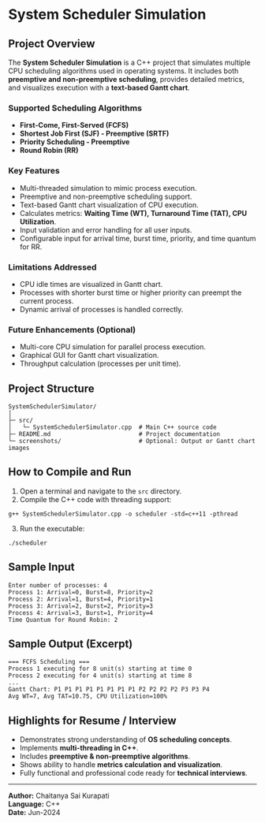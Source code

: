 # System Scheduler Simulation

## Project Overview

The **System Scheduler Simulation** is a C++ project that simulates multiple CPU scheduling algorithms used in operating systems. It includes both **preemptive and non-preemptive scheduling**, provides detailed metrics, and visualizes execution with a **text-based Gantt chart**.

### Supported Scheduling Algorithms

* **First-Come, First-Served (FCFS)**
* **Shortest Job First (SJF) - Preemptive (SRTF)**
* **Priority Scheduling - Preemptive**
* **Round Robin (RR)**

### Key Features

* Multi-threaded simulation to mimic process execution.
* Preemptive and non-preemptive scheduling support.
* Text-based Gantt chart visualization of CPU execution.
* Calculates metrics: **Waiting Time (WT), Turnaround Time (TAT), CPU Utilization**.
* Input validation and error handling for all user inputs.
* Configurable input for arrival time, burst time, priority, and time quantum for RR.

### Limitations Addressed

* CPU idle times are visualized in Gantt chart.
* Processes with shorter burst time or higher priority can preempt the current process.
* Dynamic arrival of processes is handled correctly.

### Future Enhancements (Optional)

* Multi-core CPU simulation for parallel process execution.
* Graphical GUI for Gantt chart visualization.
* Throughput calculation (processes per unit time).

## Project Structure

```
SystemSchedulerSimulator/
│
├─ src/
│   └─ SystemSchedulerSimulator.cpp  # Main C++ source code
├─ README.md                         # Project documentation
└─ screenshots/                      # Optional: Output or Gantt chart images
```

## How to Compile and Run

1. Open a terminal and navigate to the `src` directory.
2. Compile the C++ code with threading support:

```
g++ SystemSchedulerSimulator.cpp -o scheduler -std=c++11 -pthread
```

3. Run the executable:

```
./scheduler
```

## Sample Input

```
Enter number of processes: 4
Process 1: Arrival=0, Burst=8, Priority=2
Process 2: Arrival=1, Burst=4, Priority=1
Process 3: Arrival=2, Burst=2, Priority=3
Process 4: Arrival=3, Burst=1, Priority=4
Time Quantum for Round Robin: 2
```

## Sample Output (Excerpt)

```
=== FCFS Scheduling ===
Process 1 executing for 8 unit(s) starting at time 0
Process 2 executing for 4 unit(s) starting at time 8
...
Gantt Chart: P1 P1 P1 P1 P1 P1 P1 P1 P2 P2 P2 P2 P3 P3 P4
Avg WT=7, Avg TAT=10.75, CPU Utilization=100%
```

## Highlights for Resume / Interview

* Demonstrates strong understanding of **OS scheduling concepts**.
* Implements **multi-threading in C++**.
* Includes **preemptive & non-preemptive algorithms**.
* Shows ability to handle **metrics calculation and visualization**.
* Fully functional and professional code ready for **technical interviews**.

---

**Author:** Chaitanya Sai Kurapati
<br>
**Language:** C++
<br>
**Date:** Jun-2024
